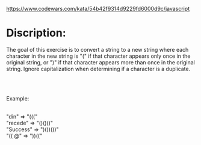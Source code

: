https://www.codewars.com/kata/54b42f9314d9229fd6000d9c/javascript

# Discription:

The goal of this exercise is to convert a string to a new string where each character in the new string is "(" if that character appears only once in the original string, or ")" if that character appears more than once in the original string. Ignore capitalization when determining if a character is a duplicate.

<br>
<br>

Example:
<br>
<br>

"din"      =>  "((("<br>
"recede"   =>  "()()()"<br>
"Success"  =>  ")())())"<br>
"(( @"     =>  "))((" 
